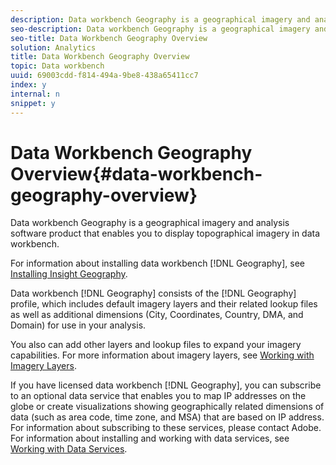 ```yaml
---
description: Data workbench Geography is a geographical imagery and analysis software product that enables you to display topographical imagery in data workbench.
seo-description: Data workbench Geography is a geographical imagery and analysis software product that enables you to display topographical imagery in data workbench.
seo-title: Data Workbench Geography Overview
solution: Analytics
title: Data Workbench Geography Overview
topic: Data workbench
uuid: 69003cdd-f814-494a-9be8-438a65411cc7
index: y
internal: n
snippet: y
---
```


# Data Workbench Geography Overview{#data-workbench-geography-overview}

Data workbench Geography is a geographical imagery and analysis software product that enables you to display topographical imagery in data workbench.

For information about installing data workbench [!DNL Geography], see [Installing Insight Geography](../../home/c-geo-oview/c-inst-geo/c-inst-geo.md#concept-0c093b4c2a6b469a831588cd4a272a91).

Data workbench [!DNL Geography] consists of the [!DNL Geography] profile, which includes default imagery layers and their related lookup files as well as additional dimensions (City, Coordinates, Country, DMA, and Domain) for use in your analysis.

You also can add other layers and lookup files to expand your imagery capabilities. For more information about imagery layers, see [Working with Imagery Layers](../../home/c-geo-oview/c-wk-img-lyrs/c-wk-img-lyrs.md#concept-788dfd222e494d6295a2c4b436d5aefc).

If you have licensed data workbench [!DNL Geography], you can subscribe to an optional data service that enables you to map IP addresses on the globe or create visualizations showing geographically related dimensions of data (such as area code, time zone, and MSA) that are based on IP address. For information about subscribing to these services, please contact Adobe. For information about installing and working with data services, see [Working with Data Services](../../home/c-geo-oview/c-wk-data-svcs/c-wk-data-svcs.md#concept-b146b89e4c564cf095549fc43ee522be). 
